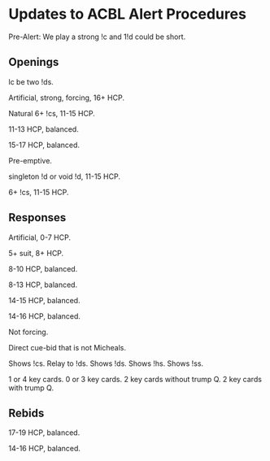 # Updates to ACBL Alert Procedures

Pre-Alert: We play a strong !c and 1!d could be short.

## Openings

lc be two !ds.

Artificial, strong, forcing, 16+ HCP.

Natural 6+ !cs, 11-15 HCP.

11-13 HCP, balanced.

15-17 HCP, balanced.

Pre-emptive.

singleton !d or void !d, 11-15 HCP.

6+ !cs, 11-15 HCP.

## Responses

Artificial, 0-7 HCP.

5+ suit, 8+ HCP.

8-10 HCP, balanced.

8-13 HCP, balanced.

14-15 HCP, balanced.

14-16 HCP, balanced.

Not forcing.

Direct cue-bid that is not Micheals.

Shows !cs.
Relay to !ds.
Shows !ds.
Shows !hs.
Shows !ss.

1 or 4 key cards.
0 or 3 key cards.
2 key cards without trump Q.
2 key cards with trump Q.

## Rebids

17-19 HCP, balanced.

14-16 HCP, balanced.
